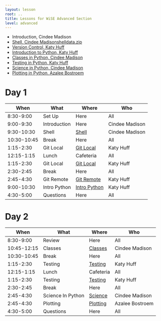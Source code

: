 ```yaml
---
layout: lesson
root: ..
title: Lessons for WiSE Advanced Section
level: advanced
---
```


<div class="toc" markdown="1">

- Introduction, Cindee Madison
- [Shell, Cindee Madison](shell/shell.html)[shelldata.zip](shell/shelldata.zip)
- [Version Control, Katy Huff](git/git.html)
- [Introduction to Python, Katy Huff](py-intro/py-intro.html)
- [Classes in Python, Cindee Madison](py-classes/py-classes.html)
- [Testing in Python, Katy Huff](py-testing/py-testing.html)
- [Science in Python, Cindee Madison](py-scipy/py-scipy.html)
- [Plotting in Python, Azalee Bostroem](py-matplotlib/py-matplotlib.html)

# Day 1 
 
 | **When**       | **What**         | **Where**          | **Who** | 
 | -------------- | ---------------- | ------------------ | ------- |
 | 8:30-9:00      | Set Up           | Here               | All             |
 | 9:00-9:30      | Introduction     | Here               | Cindee Madison       |
 | 9:30-10:30     | Shell            | [Shell](shell/tutorial.html) | Cindee Madison |
 | 10:30-10:45    | Break            | Here               | All             |
 | 1:15-2:30      | Git Local        | [Git Local](git/local.html) | Katy Huff |
 | 12:15-1:15     | Lunch            | Cafeteria          | All |
 | 1:15-2:30      | Git Local        | [Git Local](git/local.html) | Katy Huff |
 | 2:30-2:45      | Break            | Here               | All |
 | 2:45-4:30      | Git Remote       | [Git Remote](git/remote.html) | Katy Huff |
 | 9:00-10:30     | Intro Python        | [Intro Python](py-intro/tutorial.html)  | Katy Huff |
 | 4:30-5:00      | Questions        | Here                | All | 


# Day 2 

 
 | **When**       | **What**            | **Where**          | **Who** | 
 | -------------- | ------------------- | ------------------ | ------- |
 | 8:30-9:00      | Review              |  Here     | All             |
 | 10:45-12:15    | Classes             | [Classes](py-classes/tutorial.html) | Cindee Madison |
 | 10:30-10:45    | Break               | Here      | All             |
 | 1:15-2:30      | Testing             | [Testing](py-testing/tutorial.html) | Katy Huff |
 | 12:15-1:15     | Lunch               | Cafeteria | All |
 | 1:15-2:30      | Testing             | [Testing](py-testing/tutorial.html) | Katy Huff |
 | 2:30-2:45      | Break               | Here      | All |
 | 2:45-4:30      | Science In Python   | [Science](py-scipy/tutorial.html) | Cindee Madison |
 | 2:45-4:30      | Plotting            | [Plotting](py-matplotlib/tutorial.html) | Azalee Bostroem|
 | 4:30-5:00      | Questions           | Here      | All |

</div>
